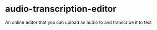 # audio-transcription-editor
An online editor that you can upload an audio to and transcribe it to text
